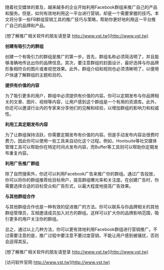 随着社交媒体的普及，越来越多的企业开始利用Facebook群组来推广自己的产品和服务。但是，如何有效地利用这一平台进行营销，却是一个需要掌握的技巧。本文将分享一些FB群组营销工具的推广技巧与策略，帮助你更好地利用这一平台推广自己的品牌和产品。

[想了解推广相关软件的朋友请登录 http://www.vst.tw](http://www.vst.tw)

**创建有吸引力的群组**

创建一个有吸引力的群组是推广的第一步。首先，群组名称必须简洁明了，并且能够准确地传达出你的品牌信息。其次，要注意群组的封面设计，最好选择与你品牌形象相符合的图片或者视觉效果。此外，群组介绍和规则也必须清晰明了，以便用户快速了解群组的主题和目的。

**提供有价值的内容**

为了吸引更多的用户，群组中必须提供有价值的内容。你可以定期发布与你品牌相关的文章、图片、视频等内容，让用户感到这个群组是一个有用的资源库。此外，你还可以邀请行业内的专家来分享他们的见解和经验，以增加群组的影响力和权威性。

**利用工具定期发布内容**

为了让群组保持活跃，你需要定期发布有价值的内容。但是手动发布内容会很费时费力，因此你可以使用一些工具来自动化这个过程。例如，Hootsuite等社交媒体管理工具可以帮助你在特定时间点发布内容，而Buffer等工具则可以帮助你定期发布重复内容。

**利用广告推广群组**

除了自然搜索外，你还可以利用Facebook广告来推广你的群组。通过广告投放，你可以将你的群组推荐给目标用户，提高群组曝光率和关注度。在创建广告时，你需要选择合适的目标受众和广告形式，以最大程度地提高广告效果。

**与其他群组合作**

与其他群组合作也是一种有效的促进推广的方法。你可以联系与你品牌相关的其他群组管理员，互相邀请成员加入对方的群组。这样可以扩大你的品牌影响范围，吸引更多的用户关注你的群组。

总之，通过以上几种方法，你可以更有效地利用Facebook群组进行营销推广。不过需要注意的是，推广过程中要注意不要过度营销，不能让用户感到被骚扰，否则会适得其反。

[想了解推广相关软件的朋友请登录 http://www.vst.tw](http://www.vst.tw)


[访问软件官网 http://www.vst.tw](http://www.vst.tw)
